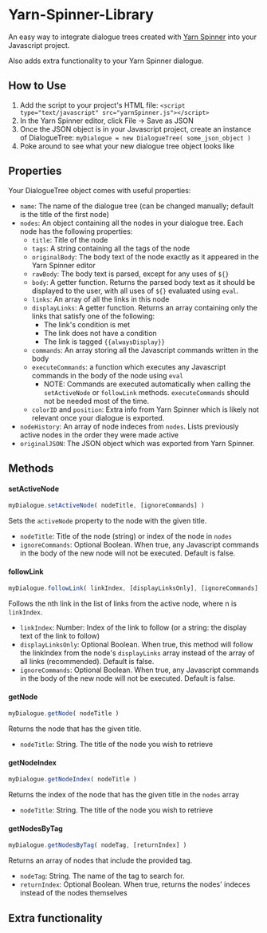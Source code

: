 # Yarn-Spinner-Library
An easy way to integrate dialogue trees created with [Yarn Spinner](https://yarnspinnertool.github.io/YarnEditor/) into your Javascript project.

Also adds extra functionality to your Yarn Spinner dialogue.
## How to Use
1. Add the script to your project's HTML file: `<script type="text/javascript" src="yarnSpinner.js"></script>`
2. In the Yarn Spinner editor, click File -> Save as JSON
3. Once the JSON object is in your Javascript project, create an instance of DialogueTree: `myDialogue = new DialogueTree( some_json_object )`
4. Poke around to see what your new dialogue tree object looks like



## Properties
Your DialogueTree object comes with useful properties:
- `name`: The name of the dialogue tree (can be changed manually; default is the title of the first node)
- `nodes`: An object containing all the nodes in your dialogue tree. Each node has the following properties:
  - `title`: Title of the node
  - `tags`: A string containing all the tags of the node
  - `originalBody`: The body text of the node exactly as it appeared in the Yarn Spinner editor
  - `rawBody`: The body text is parsed, except for any uses of `${}`
  - `body`: A getter function. Returns the parsed body text as it should be displayed to the user, with all uses of `${}` evaluated using `eval`.
  - `links`: An array of all the links in this node
  - `displayLinks`: A getter function. Returns an array containing only the links that satisfy one of the following:
    - The link's condition is met
    - The link does not have a condition
    - The link is tagged `{{alwaysDisplay}}`
  - `commands`: An array storing all the Javascript commands written in the body
  - `executeCommands`: a function which executes any Javascript commands in the body of the node using `eval`
    - NOTE: Commands are executed automatically when calling the `setActiveNode` or `followLink` methods. `executeCommands` should not be needed most of the time.
  - `colorID` and `position`: Extra info from Yarn Spinner which is likely not relevant once your dialogue is exported.
- `nodeHistory`: An array of node indeces from `nodes`. Lists previously active nodes in the order they were made active
- `originalJSON`: The JSON object which was exported from Yarn Spinner.



## Methods
#### setActiveNode
```javascript
myDialogue.setActiveNode( nodeTitle, [ignoreCommands] )
```
Sets the `activeNode` property to the node with the given title.
- `nodeTitle`: Title of the node (string) or index of the node in `nodes`
- `ignoreCommands`: Optional Boolean. When true, any Javascript commands in the body of the new node will not be executed. Default is false.
#### followLink
```javascript
myDialogue.followLink( linkIndex, [displayLinksOnly], [ignoreCommands] )
```
Follows the nth link in the list of links from the active node, where n is `linkIndex`.
- `linkIndex`: Number: Index of the link to follow (or a string: the display text of the link to follow)
- `displayLinksOnly`: Optional Boolean. When true, this method will follow the linkIndex from the node's `displayLinks` array instead of the array of all links (recommended). Default is false.
- `ignoreCommands`: Optional Boolean. When true, any Javascript commands in the body of the new node will not be executed. Default is false.
#### getNode
```javascript
myDialogue.getNode( nodeTitle )
```
Returns the node that has the given title.
- `nodeTitle`: String. The title of the node you wish to retrieve
#### getNodeIndex
```javascript
myDialogue.getNodeIndex( nodeTitle )
```
Returns the index of the node that has the given title in the `nodes` array
- `nodeTitle`: String. The title of the node you wish to retrieve
#### getNodesByTag
```javascript
myDialogue.getNodesByTag( nodeTag, [returnIndex] )
```
Returns an array of nodes that include the provided tag.
- `nodeTag`: String. The name of the tag to search for.
- `returnIndex`: Optional Boolean. When true, returns the nodes' indeces instead of the nodes themselves
## Extra functionality
